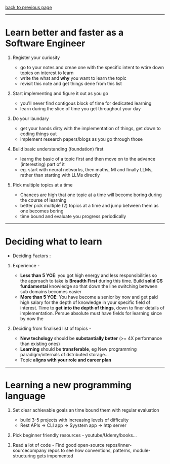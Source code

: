 [back to previous page](./advice.md)

---

# Learn better and faster as a Software Engineer 

1. Register your curiosity
   - go to your notes and creae one with the specific intent to wtire down topics on interest to learn
   - write the what and **why** you want to learn the topic
   - revisit this note and get things dene from this list 

2. Start implementing and figure it out as you go 
   - you'll never find contigous block of time for dedicated learning 
   - learn during the slice of time you get throughout your day 

3. Do your laundary
   - get your hands dirty with the implementation of things, get down to coding things out
   - implement research papers/blogs as you go through those

4. Build basic understanding (foundation) first 
   - learng the basic of a topic first and then move on to the advance (interesting) part of it 
   - eg. start with neural networks, then maths, Ml and finally LLMs, rather than starting with LLMs directly

5. Pick multiple topics at a time 
   - Chances are high that one topic at a time will become boring during the course of learning 
   - better pick multiple (2) topics at a time and jump between them as one becomes boring 
   - time bound and evaluate you progress periodically

---

# Deciding what to learn

- Deciding Factors : 

1. Experience -
   - **Less than 5 YOE**: you got high energy and less responsibilities so the approach to take is **Breadth First** during this time. Build **solid CS fundamental** knowledge so that down the line switching between sub domains becomes easier
   - **More than 5 YOE**: You have become a senior by now and get paid high salary for the depth of knowledge in your specific field of interest. Time to **get into the depth of things**, down to finer details of implementation. Persue absolute must have fields for learning since by now the 

2. Deciding from finalised list of topics - 
   - **New techology** should be **substantially better** (>= 4X performance than existing ones)
   - **Learning** should be **transferable**, eg New programming paradigm/internals of dstributed storage...
   - Topic **aligns with your role and career plan**

--- 

# Learning a new programming language

1. Set clear achievable goals an time bound them with regular evaluation
   - build 3-5 projects with increasing levels of difficulty
   - Rest APIs -> CLI app -> Syystem app -> http server

2. Pick beginner friendly resources - youtube/Udemy/books...

3. Read a lot of code - Find good open-source repos/inner-sourcecompany repos to see how conventions, patterns, module-structuring gets impemented
